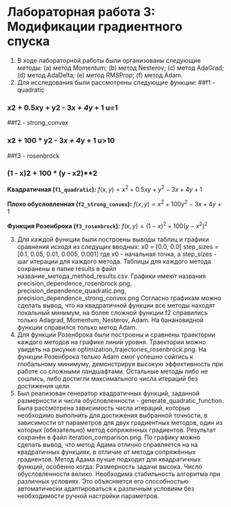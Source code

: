 # Лабораторная работа 3: Модификации градиентного спуска

1. В ходе лабораторной работы были организованы следующие методы:
(a) метод Momentum;
(b) метод Nesterov;
(c) метод AdaGrad;
(d) метод AdaDelta;
(e) метод RMSProp;
(f) метод Adam.
2. Для исследования были рассмотрены следующие функции:
##f1 - quadratic
### x**2 + 0.5*x*y + y**2 - 3*x + 4*y + 1 u=1
##f2 - strong_convex
### x**2 + 100 * y**2 - 3*x + 4*y + 1 u>10
##f3 - rosenbrock
### (1 - x)**2 + 100 * (y - x**2)**2



**Квадратичная (`f1_quadratic`):** $f(x, y) = x^2 + 0.5xy + y^2 - 3x + 4y + 1$

**Плохо обусловленная (`f2_strong_convex`):** $f(x, y) = x^2 + 100y^2 - 3x + 4y + 1$

**Функция Розенброка (`f3_rosenbrock`):** $f(x, y) = (1 - x)^2 + 100(y - x^2)^2$

3. Для каждой функции были построены выводы таблиц и графики сравнения исходя из следущих вводных:
x0 = [0.0, 0.0]
step_sizes = [0.1, 0.05, 0.01, 0.005, 0.001]
где x0 - начальная точка, а step_sizes - шаг итерации для каждого метода.
Таблицы для каждого метода сохранены в папке results в файл название_метода_method_results.csv.
Графики имеют названия precision_dependence_rosenbrock.png, precision_dependence_quadratic.png, precision_dependence_strong_convex.png
Согласно графикам можно сделать вывод, что на квадратичной функции все методы находят локальный минимум, на более сложной функции f2 справились только Adagrad, Momentum, Nesterov, Adam. На банановидной функции справился только метод Adam.
4. Для функции Розенброка были построены и сравнены траектории каждого методов на графике линий
уровня. Траектории можно увидеть на рисунке optimization_trajectories_rosenbrock.png. На функции Розенброка только Adam смог успешно сойтись к глобальному минимуму, демонстрируя высокую эффективность при работе со сложными ландшафтами. Остальные методы либо не сошлись, либо достигли максимального числа итераций без достижения цели.
5. Был реализован генератор квадратичных функций, заданной размерности и числа обусловленности - generate_quadratic_function. 
Была рассмотрена зависимость числа итераций, которые необходимо выполнить для достижения выбранной точности, в зависимости от параметров для двух градиентных методов, один из которых (обязательно) метод сопряженных градиентов.
Результат сохранён в файл iteration_comparison.png. По графику можно сделать вывод, что метод Адама отлично справляется на на квадратичных функциях, в отличие от метода сопряжённых градиентов. 
Метод Адама лучше подходит для квадратичных функций, особенно когда:
Размерность задачи высока.
Число обусловленности велико.
Необходима стабильность алгоритма при различных условиях.
Это объясняется его способностью автоматически адаптироваться к различным условиям без необходимости ручной настройки параметров.
